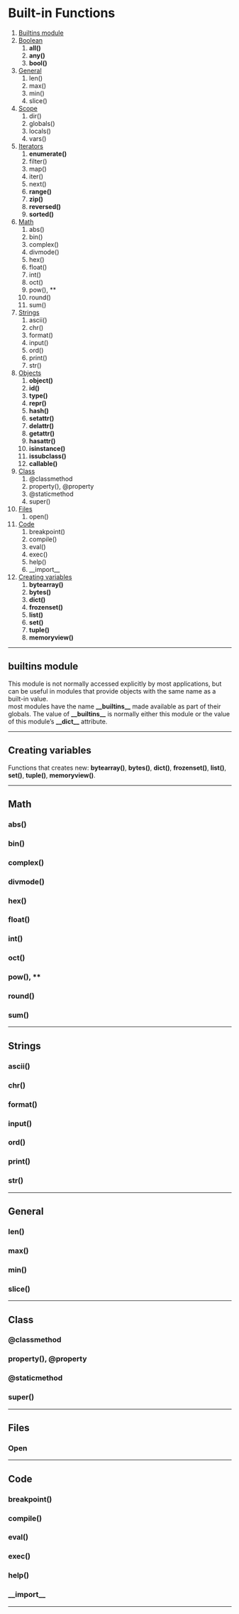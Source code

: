 # Built-in Functions

1. [Builtins module](built_ins.md)
2. [Boolean](built_ins/boolean.md)
   1. **all()**
   2. **any()**
   3. **bool()**
3. [General](#General)
   1. len()
   2. max()
   3. min()
   4. slice()
4. [Scope](built_ins/scope.md)
   1. dir()
   2. globals()
   3. locals()
   4. vars()
5. [Iterators](built_ins/iterators.md)
   1. **enumerate()**
   2. filter()
   3. map()
   4. iter()
   5. next()
   6. **range()**
   7. **zip()**
   8. **reversed()**
   9. **sorted()**
6. [Math](#Math)
   1. abs()
   2. bin()
   3. complex()
   4. divmode()
   5. hex()
   6. float()
   7. int()
   8. oct()
   9. pow(), **
   10. round()
   11. sum()
7. [Strings](#Strings)
   1. ascii()
   2. chr()
   3. format()
   4. input()
   5. ord()
   6. print()
   7. str()
8. [Objects](built_ins/objects.md)
   1. **object()**
   2. **id()**
   3. **type()**
   4. **repr()**
   5. **hash()**
   6. **setattr()**
   7. **delattr()**
   8. **getattr()**
   9. **hasattr()**
   10. **isinstance()**
   11. **issubclass()**
   12. **callable()**
9. [Class](#Class)
   1. @classmethod
   2. property(), @property
   3. @staticmethod
   4. super()
10. [Files](#Files)
    1. open()
11. [Code](#Code)
    1. breakpoint()
    2. compile()
    3. eval()
    4. exec()
    5. help()
    6. \_\_import\_\_
12. [Creating variables](built_ins.md)
    1. **bytearray()**
    2. **bytes()**
    3. **dict()**
    4. **frozenset()**
    5. **list()**
    6. **set()**
    7. **tuple()**
    8. **memoryview()**





---
## builtins module

This module is not normally accessed explicitly by most applications, but can be useful in modules that provide objects with the same name as a built-in value.  
most modules have the name **\_\_builtins\_\_** made available as part of their globals. The value of **\_\_builtins\_\_** is normally either this module or the value of this module’s **\_\_dict\_\_** attribute.  

---

## Creating variables
Functions that creates new: **bytearray()**, **bytes()**, **dict()**, **frozenset()**, **list()**, **set()**, **tuple()**, **memoryview()**.  

---


## Math  

### abs()
### bin()
### complex()
### divmode()
### hex()
### float()
### int()
### oct()
### pow(), **
### round()
### sum()

---

## Strings  

### ascii()
### chr()
### format()
### input()
### ord()
### print()
### str()

---

## General
### len()
### max()
### min()
### slice()

---

## Class
### @classmethod
### property(), @property
### @staticmethod
### super()

---

## Files
### Open

---

## Code
### breakpoint()
### compile()
### eval()
### exec()
### help()
### \_\_import\_\_

---


